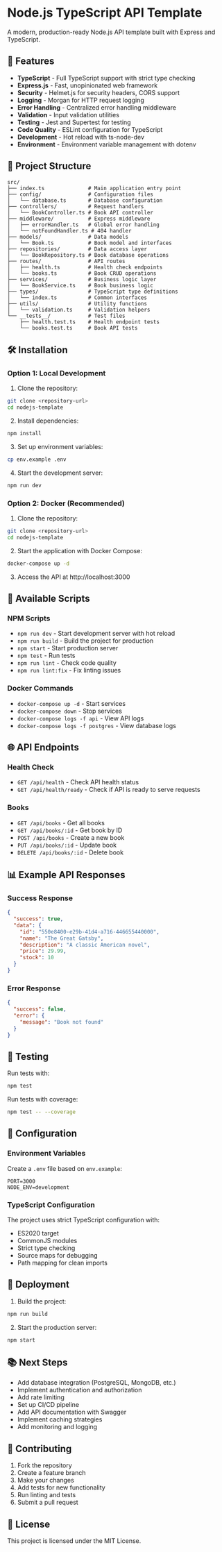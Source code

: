 # Node.js TypeScript API Template

A modern, production-ready Node.js API template built with Express and TypeScript.

## 🚀 Features

- **TypeScript** - Full TypeScript support with strict type checking
- **Express.js** - Fast, unopinionated web framework
- **Security** - Helmet.js for security headers, CORS support
- **Logging** - Morgan for HTTP request logging
- **Error Handling** - Centralized error handling middleware
- **Validation** - Input validation utilities
- **Testing** - Jest and Supertest for testing
- **Code Quality** - ESLint configuration for TypeScript
- **Development** - Hot reload with ts-node-dev
- **Environment** - Environment variable management with dotenv

## 📁 Project Structure

```
src/
├── index.ts              # Main application entry point
├── config/               # Configuration files
│   └── database.ts       # Database configuration
├── controllers/          # Request handlers
│   └── BookController.ts # Book API controller
├── middleware/           # Express middleware
│   ├── errorHandler.ts   # Global error handling
│   └── notFoundHandler.ts # 404 handler
├── models/               # Data models
│   └── Book.ts           # Book model and interfaces
├── repositories/         # Data access layer
│   └── BookRepository.ts # Book database operations
├── routes/               # API routes
│   ├── health.ts         # Health check endpoints
│   └── books.ts          # Book CRUD operations
├── services/             # Business logic layer
│   └── BookService.ts    # Book business logic
├── types/                # TypeScript type definitions
│   └── index.ts          # Common interfaces
├── utils/                # Utility functions
│   └── validation.ts     # Validation helpers
└── __tests__/            # Test files
    ├── health.test.ts    # Health endpoint tests
    └── books.test.ts     # Book API tests
```

## 🛠️ Installation

### Option 1: Local Development

1. Clone the repository:
```bash
git clone <repository-url>
cd nodejs-template
```

2. Install dependencies:
```bash
npm install
```

3. Set up environment variables:
```bash
cp env.example .env
```

4. Start the development server:
```bash
npm run dev
```

### Option 2: Docker (Recommended)

1. Clone the repository:
```bash
git clone <repository-url>
cd nodejs-template
```

2. Start the application with Docker Compose:
```bash
docker-compose up -d
```

3. Access the API at http://localhost:3000

## 📝 Available Scripts

### NPM Scripts
- `npm run dev` - Start development server with hot reload
- `npm run build` - Build the project for production
- `npm start` - Start production server
- `npm test` - Run tests
- `npm run lint` - Check code quality
- `npm run lint:fix` - Fix linting issues

### Docker Commands
- `docker-compose up -d` - Start services
- `docker-compose down` - Stop services
- `docker-compose logs -f api` - View API logs
- `docker-compose logs -f postgres` - View database logs

## 🌐 API Endpoints

### Health Check
- `GET /api/health` - Check API health status
- `GET /api/health/ready` - Check if API is ready to serve requests

### Books
- `GET /api/books` - Get all books
- `GET /api/books/:id` - Get book by ID
- `POST /api/books` - Create a new book
- `PUT /api/books/:id` - Update book
- `DELETE /api/books/:id` - Delete book

## 📊 Example API Responses

### Success Response
```json
{
  "success": true,
  "data": {
    "id": "550e8400-e29b-41d4-a716-446655440000",
    "name": "The Great Gatsby",
    "description": "A classic American novel",
    "price": 29.99,
    "stock": 10
  }
}
```

### Error Response
```json
{
  "success": false,
  "error": {
    "message": "Book not found"
  }
}
```

## 🧪 Testing

Run tests with:
```bash
npm test
```

Run tests with coverage:
```bash
npm test -- --coverage
```

## 🔧 Configuration

### Environment Variables

Create a `.env` file based on `env.example`:

```env
PORT=3000
NODE_ENV=development
```

### TypeScript Configuration

The project uses strict TypeScript configuration with:
- ES2020 target
- CommonJS modules
- Strict type checking
- Source maps for debugging
- Path mapping for clean imports

## 🚀 Deployment

1. Build the project:
```bash
npm run build
```

2. Start the production server:
```bash
npm start
```

## 📚 Next Steps

- Add database integration (PostgreSQL, MongoDB, etc.)
- Implement authentication and authorization
- Add rate limiting
- Set up CI/CD pipeline
- Add API documentation with Swagger
- Implement caching strategies
- Add monitoring and logging

## 🤝 Contributing

1. Fork the repository
2. Create a feature branch
3. Make your changes
4. Add tests for new functionality
5. Run linting and tests
6. Submit a pull request

## 📄 License

This project is licensed under the MIT License.
